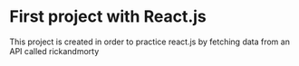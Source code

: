 # First project with React.js

This project is created in order to practice react.js by fetching data from an API called rickandmorty
